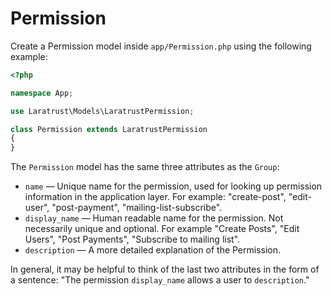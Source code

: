 # Permission

Create a Permission model inside `app/Permission.php` using the following example:

```php
<?php

namespace App;

use Laratrust\Models\LaratrustPermission;

class Permission extends LaratrustPermission
{
}
```

The `Permission` model has the same three attributes as the `Group`:

* `name` — Unique name for the permission, used for looking up permission information in the application layer. For example: "create-post", "edit-user", "post-payment", "mailing-list-subscribe".
* `display_name` — Human readable name for the permission. Not necessarily unique and optional. For example "Create Posts", "Edit Users", "Post Payments", "Subscribe to mailing list".
* `description` — A more detailed explanation of the Permission.

In general, it may be helpful to think of the last two attributes in the form of a sentence: "The permission `display_name` allows a user to `description`."
